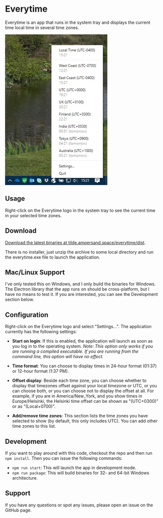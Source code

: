 # Everytime

Everytime is an app that runs in the system tray and displays the current time local time in several time zones.

![example screencap](https://raw.githubusercontent.com/kiprobinson/everytime/master/screencap.jpg)

## Usage

Right-click on the Everytime logo in the system tray to see the current time in your selected time zones.

## Download

[Download the latest binaries at tilde.ampersand.space/everytime/dist][binaries].

There is no installer, just unzip the archive to some local directory and run the everytime.exe file to launch the application.

## Mac/Linux Support

I've only tested this on Windows, and I only build the binaries for Windows. The Electron library that the app runs on should be cross-platform, but I have no means to test it. If you are interested, you can see the Development section below.

## Configuration

Right-click on the Everytime logo and select "Settings...". The application currently has the following settings:

* **Start on login**: If this is enabled, the application will launch as soon as you log in to the operating system. *Note: This option only works if you are running a compiled executable. If you are running from the command line, this option will have no effect.*

* **Time format**: You can choose to display times in 24-hour format (01:37) or 12-hour format (1:37 PM).

* **Offset display**: Beside each time zone, you can choose whether to display that timezones offset against your local timezone or UTC, or you can choose both, or you can choose not to display the offset at all. For example, if you are in America/New_York, and you show times in Europe/Helsinki, the Helsinki time offset can be shown as "(UTC+0300)" or as "(Local+0700)".

* **Add/remove time zones**: This section lists the time zones you have selected to show (by default, this only includes UTC). You can add other time zones to this list.

## Development

If you want to play around with this code, checkout the repo and then run `npm install`. Then you can issue the following commands:

* `npm run start`: This will launch the app in development mode.
* `npm run package`: This will build binaries for 32- and 64-bit Windows architecture.

## Support

If you have any questions or spot any issues, please open an issue on the GitHub page.


[binaries]: https://tilde.ampersand.space/everytime/dist
